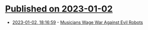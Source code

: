 # [Published on 2023-01-02](index.md)

* [2023-01-02, 18:16:59](https://news.ycombinator.com/item?id=34221455) - [Musicians Wage War Against Evil Robots](https://www.smithsonianmag.com/history/musicians-wage-war-against-evil-robots-92702721/)
